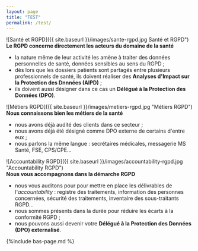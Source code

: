 ```yaml
---
layout: page
title: "TEST"
permalink: /test/
---
```


![Santé et RGPD]({{ site.baseurl }}/images/sante-rgpd.jpg Santé et RGPD")\
**Le RGPD concerne directement les acteurs du domaine de la santé**
* la nature même de leur activité les amène à traiter des données personnelles de santé, données sensibles au sens du RGPD ;
* dès lors que les dossiers patients sont partagés entre plusieurs professionnels de santé, ils doivent réaliser des **Analyses d'Impact sur la Protection des Dnnnées (AIPD)** ;
* ils doivent aussi désigner dans ce cas un **Délégué à la Protection des Données (DPO)**.

![Métiers RGPD]({{ site.baseurl }}/images/metiers-rgpd.jpg "Métiers RGPD")\
**Nous connaissons bien les métiers de la santé**
* nous avons déjà audité des clients dans ce secteur ;
* nous avons déjà été désigné comme DPO externe de certains d'entre eux ;
* nous parlons la même langue : secrétaires médicales, messagerie MS Santé, FSE, CPS/CPE...

![Accountability RGPD]({{ site.baseurl }}/images/accountability-rgpd.jpg "Accountability RGPD")\
**Nous vous accompagnons dans la démarche RGPD**
* nous vous auditons pour pour mettre en place les délivrables de l'*accountability* : registre des traitements, information des personnes concernées, sécurité des traitements, inventaire des sous-traitants RGPD...
* nous sommes présents dans la durée pour réduire les écarts à la conformité RGPD ;
* nous pouvons aussi devenir votre **Délégué à la Protection des Données (DPO) externalisé**.

{%include bas-page.md %}
